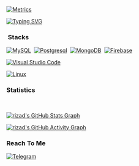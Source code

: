 [![Metrics](https://metrics.lecoq.io/riz4d?template=classic&pagespeed=1&isocalendar=1&isocalendar.duration=half-year&pagespeed.url=rizad.ml&pagespeed.detailed=false&pagespeed.screenshot=false&config.timezone=America%2FNew_York)](https://github.com/riz4d)

[![Typing SVG](https://readme-typing-svg.herokuapp.com?color=%23F7EF10&lines=Muhammed+Rizad)](https://github.com/riz4d)

### &nbsp;Stacks
[![MySQL](https://img.shields.io/badge/-MySQL-333333?style=flat&logo=mysql)](https://www.mysql.com/)&nbsp;
[![Postgresql](https://img.shields.io/badge/-Postgres-333333?style=flat&logo=postgresql)](https://www.postgresql.org/)&nbsp;
[![MongoDB](https://img.shields.io/badge/-MongoDB-333333?style=flat&logo=mongodb)](https://www.mongodb.com/)&nbsp;
[![Firebase](https://img.shields.io/badge/-Firebase-333333?style=flat&logo=firebase)](https://firebase.google.com/)&nbsp;

[![Visual Studio Code](https://img.shields.io/badge/-Visual%20Studio%20Code-333333?style=flat&logo=visual-studio-code&logoColor=007ACC)](https://vscode.dev/)&nbsp;


[![Linux](https://img.shields.io/badge/-Linux-333333?style=flat&logo=Kalilinux)](https://www.kali.org)&nbsp;

<h3>Statistics</h3>
<br>

[![rizad's GitHub Stats Graph](https://github-readme-streak-stats.herokuapp.com/?user=riz4d)](https://github.com/riz4d)

[![rizad's GitHub Activity Graph](https://activity-graph.herokuapp.com/graph?username=riz4d&theme=react-dark&custom_title=Contribution+Graph)](https://github.com/riz4d)
</div>


<h3>Reach To Me</h3>

[![Telegram](https://img.shields.io/badge/Telegram-grey?style=for-the-badge&logo=telegram)](https://telegram.me/rizad_x96)

